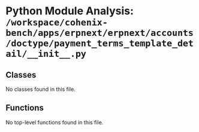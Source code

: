 # Python Module Analysis: `/workspace/cohenix-bench/apps/erpnext/erpnext/accounts/doctype/payment_terms_template_detail/__init__.py`

## Classes

No classes found in this file.


## Functions

No top-level functions found in this file.
